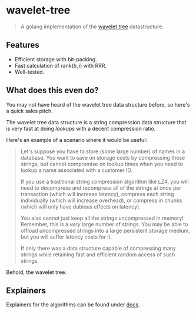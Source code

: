 # wavelet-tree

> A golang implementation of the [wavelet tree](https://en.wikipedia.org/wiki/Wavelet_Tree) datastructure.

## Features

- Efficient storage with bit-packing.
- Fast calculation of $\text{rank}(b, i)$ with RRR.
- Well-tested.

## What does this even do?

You may not have heard of the wavelet tree data structure before,
so here's a quick sales pitch.

The wavelet tree data structure is a string compression
data structure that is very fast at doing *lookups* with a decent
compression ratio.

Here's an example of a scenario where it would be useful:

> Let's suppose you have to store (some large number) of names in
> a database. You want to save on storage costs by compressing
> these strings, but cannot compromise on lookup times when you
> need to lookup a name associated with a customer ID.
>
> If you use a traditional string compression algorithm like LZ4,
> you will need to decompress and recompress all of the strings at
> once per transaction (which will increase latency), compress
> each string individually (which will increase overhead), or
> compress in chunks (which will only have dubious effects on
> latency).
>
> You also cannot just keep all the strings uncompressed in
> memory! Remember, this is a *very* large number of strings. You
> may be able to offload uncompressed strings into a large
> persistent storage medium, but you will suffer latency costs for
> it.
>
> If only there was a data structure capable of compressing many
> strings while retaining fast and efficient random access of such
> strings.

Behold, the wavelet tree.

## Explainers

Explainers for the algorithms can be found under [docs](./docs).

